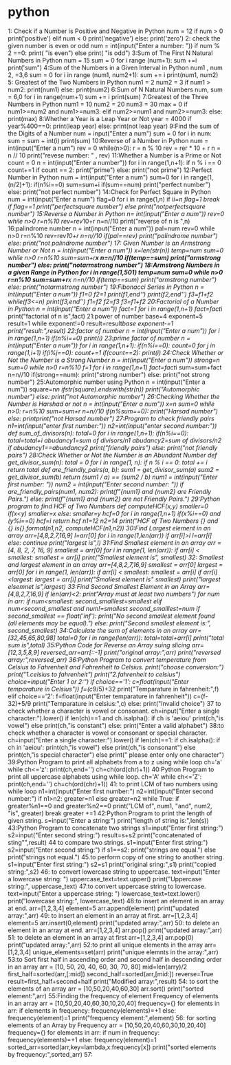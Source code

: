 # python
 1: Check if a Number is Positive and Negative in Python
num = 12
if num > 0
print('positive')
elif num < 0
print('negative')
else:
print('zero')
2: check the given number is even or odd
num = int(input("Enter a number: "))
 if num % 2 ==0:
print( "is even")
else
print( "is odd")
3:Sum of The First N Natural Numbers in Python
num = 15
sum = 0
for i range (num+1):
sum +=i
print('sum")
4:Sum of the Numbers in a Given Interval in Python 
num1 , num 2, =3,6
sum = 0
for i in range (num1, num2+1):
sum += i
print(num1, num2)
5: Greatest of the Two Numbers in Python
num1 = 2
num2 = 3
if num1 > num2:
print(num1)
else:
print(num2)
6:Sum of N Natural Numbers
num, sum = 6,0
for i in range(num+1)
sum += i
print(sum)
7:Greatest of the Three Numbers in Python 
num1 = 10
num2 = 20
num3 = 30
max = 0
if num1>=num2 and num1>=num3:
elif
num2>=num1 and num2>=num3:
else:
print(max)
8:Whether a Year is a Leap Year or Not
year = 4000
if year%400==0:
print(leap year)
else:
print(not leap year)
9:Find the sum of the Digits of a Number
num = input("Enter a num")
sum = 0
for i in num:
sum = sum + int(i)
print(sum)
10:Reverse of a Number in Python 
num = int(input("Enter a num")
rev = 0
while(n>0):
r = n % 10
rev = rer * 10 + r
n = n // 10
print("revese number: " , rev)
11:Whether a Number is a Prime or Not
count = 0
n = int(input("Enter a number"))
for i in range(1,n+1):
if n % i == 0
count+=1
if count == 2:
print("prime")
else:
print("not prime")
12:Perfect Number in Python
num = int(input("Enter a num")
sum=0
for i in range(1,(n/2)+1):
if(n%i==0)
sum=sum+i
if(sum==num)
print("perfect number")
else:
print("not perfect number")
14:Check for Perfect Square in Python
num = int(input("Enter a num")
flag=0
for i in range(1,n)
if i*i=n
flag=1
break
if flag==1
print("perfectsquare number")
else
print("notperfectsquare  number")
15:Reverse a Number in Python
n= int(input("Enter a num"))
rev=0
while n>0
r=n%10
rev=rev*10+r
n=n//10
print("reverse of n is ",n)
16:palindrome number
n = int(input("Enter a num"))
pal=num
rev=0
while n>0
r=n%10
rev=rev*10+r
n=n//10
if(pal==rev)
print("palindrome number")
else:
print("not palindrome number")
17: Given Number is an Armstrong Number or Not
n = int(input("Enter a num"))
x=len(str(n))
temp=num
sum=0
while n>0
r=n%10
sum=sum+r**x
n=n//10
if(temp==sum)
print("armstrong number")
else:
print("notarmstrong number")
18:Armstrong Numbers in a given Range in Python
for i in range(1,501)
temp=num
sum=0
while n>0
r=n%10
sum=sum+r**x
n=n//10
if(temp==sum)
print("armstrong number")
else:
print("notarmstrong number")
19:Fibonacci Series in Python
n = int(input("Enter a num"))
f1=0
f2=1
print(f1,end'')
print(f2,end'')
f3=f1+f2
while(f3<=n)
print(f3,end'')
f1=f2
f2=f3
f3=f1+f2
20:Factorial of a Number in Python
n = int(input("Enter a num"))
fact=1
for i in range(1,n+1)
fact=fact*i
print("factorial of n is",fact)
21:power of number
base=4
exponent=5
result=1
while exponent!=0
result=result*base
exponent-=1
print("result:",result)
22:factor of number
n = int(input("Enter a num"))
for i in range(1,n+1)
if(n%i==0)
print(i)
23:prime factor of number
n = int(input("Enter a num"))
for i in range(1,n+1):
if(n%i==0):
count=0
for j in range(1,i+1)
if(i%j==0):
count+=1
if(count==2):
print(i)
24:Check Whether or Not the Number is a Strong Number
n = int(input("Enter a num"))
strong=n
sum=0
while n>0
r=n%10
f=1
for i in range(1,n+1)
fact=fact*i
sum=sum+fact
n=n//10
if(strong==num):
print("strong number")
else:
print("not strong number")
25:Automorphic number using Python
n = int(input("Enter a num"))
square=n*n
ifstr(square).endswith(str(n))
print("Automorphic number")
else:
print("not Automorphic number")
26:Checking Whether the Number is Harshad or not 
n = int(input("Enter a num"))
x=n
sum=0
while n>0:
r=n%10
sum=sum+r
n=n//10
if(n%sum==0):
print("Harsad number")
else:
printprint("not Harsad number")
27:Program to check friendly pairs
n1=int(input("enter first number:"))
n2=int(input("enter second number:"))
def sum_of_divisors(n):
total=0
for i in range(1,n+1):
   if(n%i==0):
   total=total+i
abudancy1=sum of divisors/n1
abudancy2=sum of divisors/n2
if abudancy1==abundancy2
print("friendly pairs")
else:
print("not friendly pairs")
28:Check Whether or Not the Number is an Abundant Number
def get_divisor_sum(n):
    total = 0
    for i in range(1, n):
        if n % i == 0:
            total += i
    return total
def are_friendly_pairs(a, b):
    sum1 = get_divisor_sum(a)
    sum2 = get_divisor_sum(b)
   return (sum1 / a) == (sum2 / b)
num1 = int(input("Enter first number: "))
num2 = int(input("Enter second number: "))
if are_friendly_pairs(num1, num2):
    print(f"{num1} and {num2} are Friendly Pairs.")
else:
    print(f"{num1} and {num2} are not Friendly Pairs.")
29:Python program to find HCF of Two Numbers
def computeHCF(x,y)
   smaller=0
if(x<y)
   smaller=x
  else:
  smaller=y
hcf=0
for i in range(1,n+1)
   if(x%i==0) and (y%i==0)
   hcf=i
   return hcf
 n1=12
 n2=14
 print("HCF of Two Numbers {} and {} is{}.format(n1,n2, computeHCF(n1,n2))
30:Find Largest element in an array 
arr=[4,8,2,7,16,9]
l=arr[0]
for i in range(1,len(arr))
if arr[i]>l
   l=arr[i]
   else:
   continue
print("largest is",l)
31:Find Smallest element in an array 
arr = [4, 8, 2, 7, 16, 9]
smallest = arr[0] 
for i in range(1, len(arr)):
    if arr[i] < smallest:
        smallest = arr[i]
print("Smallest element is", smallest)
32: Smallest and largest element in an array
arr=[4,8,2,7,16,9]
smallest = arr[0]
largest = arr[0] 
for i in range(1, len(arr)):
  if arr[i] < smallest:
        smallest = arr[i]
          if arr[i] <largest:
        largest = arr[i]
   print("Smallest element is" smallest)
   print("largest elsemnet is",largest)
 33:Find Second Smallest Element in an Array
   arr=[4,8,2,7,16,9]
   if len(arr)<2:
   print"Array must at least two numbers")
   for num in arr:
   if num<smallest:
   second_smalllest=smallest
   elif num<second_smallest and num!=smallest
   second_smalllest=num
   if second_smallest == float('inf'):
    print("No second smallest element found (all elements may be equal).")
    else:
    print("Second smallest element is:", second_smallest)
  34:Calculate the sum of elements in an array
   arr=[32,45,65,80,98]
    total=0
  for i in range(len(arr)):
    total=total+arr[i]
    print("total sum is",total)
 35:Python Code for Reverse an Array suing slicing
 arr=[12,3,5,8,9]
 reversed_arr=arr[::-1]
 print("original array:",arr)
  print("reversed array:",reversed_arr)
 36:Python Program to convert temperature from Celsius to Fahrenheit and Fahrenheit to Celsius.
 print("choose conversion:")
 print("1.celsius to fahrenheit")
 print("2.fahrenheit to celsius")
 choice=input("Enter 1 or 2:")
 if choice=='1':
    c=float(input("Enter temparature in Celsius"))
    f=(c*9/5)+32
    print("Temparature  in fahrenheit:",f)
 elif choice=='2':
   f=float(input("Enter temparature in fahrenheit"))
   c=(f-32)+5/9
   print("Temparature in celsius:",c)
 else:
   print("Invalid choice")
37 to check whether a character is vowel or consonant.
ch=input("Enter a single character:").lower()
if len(ch)==1 and ch.isalpha():
   if ch is 'aeiou'
     print(ch,"is vowel")
   else
     print(ch,"is constant")
 else:
     print("Enter a valid alphabet")
38:to check whether a character is vowel or consonant or special character.
ch=input("Enter a single character:").lower()
if len(ch)==1: 
    if ch.isalpha():
       if ch in 'aeiou':
          print(ch,"is vowel")
        else
          print(ch,"is consonant")
     else
       print(ch,"is special character")
else
       print(" please enter only one character") 
39:Python Program to print all alphabets from a to z using while loop
ch='a'
  while ch<='z':
      print(ch,end='')
      ch=ch(ord(chr)+1))
40:Python Program to print all uppercase alphabets using while loop.
ch='A'
  while ch<='Z':
      print(ch,end='')
      ch=ch(ord(chr)+1))
41: to print LCM of two numbers using while loop
n1=int(input("Enter first number:")
n2=int(input("Enter second number:")
if n1>n2:
  greater=n1
  else
  greater=n2
while True:
if greater%n1==0 and greater%n2==0
print("LCM of", num1, "and", num2, "is", greater)
        break
    greater +=1
42:Python Program to print the length of given string.
s=input("Enter a string:")
print("length of string is:",len(s))
43:Python Program to concatenate two strings
s1=input("Enter first string:")
s2=input("Enter second string:")
result=s+s2
print("concatenated of sting"",result)
44 to compare two strings.
s1=input("Enter first string:")
s2=input("Enter second string:")
if s1==s2:
print("strings are equal.")
else
print("strings not equal.")
45.to perform copy of one string to another string.
s1=input("Enter first string:")
s2=s1
print("original sring:",s1)
print("copied string:",s2)
46: to convert lowercase string to uppercase.
text=input("Enter a lowercase string: ")
uppercase_text=text.upper()
print("Uppercase string:", uppercase_text)
47:to convert uppercase string to lowercase.
text=input("Enter a uppercase string: ")
lowercase_text=text.lower()
print("lowercase string:", lowercase_text)
48:to insert an element in an array at end.
arr=[1,2,3,4]
element=5
arr.append(element)
print("updated array:",arr)
49: to insert an element in an array at first.
arr=[1,2,3,4]
element=5
arr.insert(0,element)
print("updated array:",arr)
50: to delete an element in an array at end.
arr=[1,2,3,4]
arr.pop()
print("updated array:",arr)
51: to delete an element in an array at first
arr=[1,2,3,4]
arr.pop(0)
print("updated array:",arr)
52:to print all unique elements in the array
arr=[1,2,3,4]
unique_elements=set(arr)
print("unique elemnts in the array:",arr)
53:to Sort first half in ascending order and second half in descending order in an array
arr = [10, 50, 20, 40, 60, 30, 70, 80]
mid=len(arry)/2
first_half=sorted(arr,[:mid])
second_half=sorted(arr,[mid:]) reverse=True
result=first_half+second+half
print("Modified array:",result)
54: to sort the elements of an array
arr = [10,50,20,40,60,30]
arr.sort()
print("sorted element:",arr)
55:Finding the frequency of element Frequency of elements in an array
arr = [10,50,20,40,60,30,10,20,40]
frequency={}
for elements in arr:
    if elements in frequency:
     frequency(elements)=+1
     else:
     frequency(element)=1
print("frequency element:",element)
56: for sorting elements of an Array by Frequency
arr = [10,50,20,40,60,30,10,20,40]
frequency={}
for elements in arr:
    if num in frequency:
     frequency(elements)=+1
     else:
     frequency(element)=1
sorted_arr=sorted(arr,key=lambda,x:frequency[x])
print("sorted elements by frequency:",sorted_arr)
57:


        




























   
 


       
   
    


   


 
 
 
 

 




   
       
   






     
   



  



































